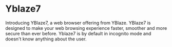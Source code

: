 # Yblaze7
Introducing YBlaze7, a web browser offering from YBlaze. YBlaze7 is designed to make your web browsing experience faster, smoother and more secure than ever before. Yblaze7 is by default in incognito mode and doesn't know anything about the user.

